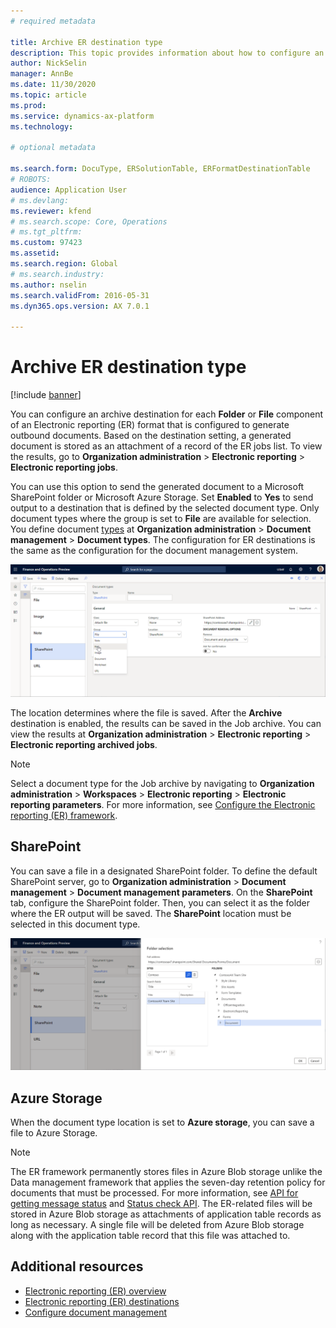 ```yaml
---
# required metadata

title: Archive ER destination type
description: This topic provides information about how to configure an archive destination for each FOLDER or FILE component of an Electronic reporting (ER) format that is configured to generate outbound documents.
author: NickSelin
manager: AnnBe
ms.date: 11/30/2020
ms.topic: article
ms.prod: 
ms.service: dynamics-ax-platform
ms.technology: 

# optional metadata

ms.search.form: DocuType, ERSolutionTable, ERFormatDestinationTable
# ROBOTS: 
audience: Application User
# ms.devlang: 
ms.reviewer: kfend
# ms.search.scope: Core, Operations
# ms.tgt_pltfrm: 
ms.custom: 97423
ms.assetid: 
ms.search.region: Global
# ms.search.industry: 
ms.author: nselin
ms.search.validFrom: 2016-05-31
ms.dyn365.ops.version: AX 7.0.1

---
```


# Archive ER destination type

[!include [banner](../includes/banner.md)]

You can configure an archive destination for each **Folder** or **File** component of an Electronic reporting (ER) format that is configured to generate outbound documents. Based on the destination setting, a generated document is stored as an attachment of a record of the ER jobs list. To view the results, go to **Organization administration** \> **Electronic reporting** \> **Electronic reporting jobs**.

You can use this option to send the generated document to a Microsoft SharePoint folder or Microsoft Azure Storage. Set **Enabled** to **Yes** to send output to a destination that is defined by the selected document type. Only document types where the group is set to **File** are available for selection. You define document [types](https://docs.microsoft.com/dynamics365/fin-ops-core/fin-ops/organization-administration/configure-document-management#configure-document-types) at **Organization administration** \> **Document management** \> **Document types**. The configuration for ER destinations is the same as the configuration for the document management system.

[![Document types page](./media/ER_Destinations-SharePointDocuType.png)](./media/ER_Destinations-SharePointDocuType.png)

The location determines where the file is saved. After the **Archive** destination is enabled, the results can be saved in the Job archive. You can view the results at **Organization administration** \> **Electronic reporting** \> **Electronic reporting archived jobs**.

> [!NOTE]
> Select a document type for the Job archive by navigating to **Organization administration** \> **Workspaces** \> **Electronic reporting** \> **Electronic reporting parameters**. For more information, see [Configure the Electronic reporting (ER) framework](electronic-reporting-er-configure-parameters.md#prerequisites-for-er-setup).

## SharePoint

You can save a file in a designated SharePoint folder. To define the default SharePoint server, go to **Organization administration** \> **Document management** \> **Document management parameters**. On the **SharePoint** tab, configure the SharePoint folder. Then, you can select it as the folder where the ER output will be saved. The **SharePoint** location must be selected in this document type.

[![Selecting a SharePoint folder](./media/ER_Destinations-SharePointDocuTypeLocation.png)](./media/ER_Destinations-SharePointDocuTypeLocation.png)

## Azure Storage

When the document type location is set to **Azure storage**, you can save a file to Azure Storage.

> [!NOTE] 
> The ER framework permanently stores files in Azure Blob storage unlike the Data management framework that applies the seven-day retention policy for documents that must be processed. For more information, see [API for getting message status](../data-entities/recurring-integrations.md#api-for-getting-message-status) and [Status check API](../data-entities/data-management-api.md#status-check-api). The ER-related files will be stored in Azure Blob storage as attachments of application table records as long as necessary. A single file will be deleted from Azure Blob storage along with the application table record that this file was attached to.

## Additional resources

- [Electronic reporting (ER) overview](general-electronic-reporting.md)
- [Electronic reporting (ER) destinations](electronic-reporting-destinations.md)
- [Configure document management](../../fin-ops/organization-administration/configure-document-management.md)
